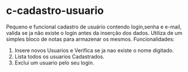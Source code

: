 # c-cadastro-usuario
Pequeno e funcional cadastro de usuário contendo login,senha e e-mail, valida se ja não existe o login antes da inserção dos dados. Utiliza de um simples bloco de notas para armazenar os mesmos.
Funcionalidades:
1. Insere novos Usuarios e Verifica se ja nao existe o nome digitado.
2. Lista todos os usuarios Cadastrados.
3. Exclui um usuario pelo seu login.
